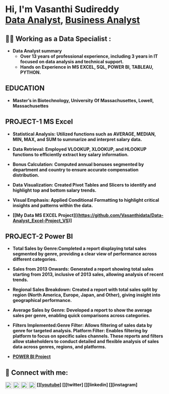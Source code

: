 
<h1>Hi, I'm Vasanthi Sudireddy <br/><a href="https://github.com/joshmadakor1">Data Analyst</a>, <a href="https://www.linkedin.com/in/joshmadakor/">Business Analyst</a>


<h2>👨‍💻 Working as a Data Specialist :</h2>

- <b>Data Analyst summary</b>
  - <b>Over 13 years of professional experience, including 3 years in IT focused on data analysis and technical support.<b>
  - <b>Hands on Experience in MS EXCEL, SQL, POWER BI, TABLEAU, PYTHON.<b>

<h2>EDUCATION</h2>

- <b>Master’s in Biotechnology, University Of Massachusettes, Lowell, Massachusettes </b>

<h2>PROJECT-1 MS Excel</h2>

- <b>Statistical Analysis: Utilized functions such as AVERAGE, MEDIAN, MIN, MAX, and SUM to summarize and interpret salary data.</b>
- <b>Data Retrieval: Employed VLOOKUP, XLOOKUP, and HLOOKUP functions to efficiently extract key salary information. </b>
- <b>Bonus Calculation: Computed annual bonuses segmented by department and country to ensure accurate compensation distribution.</b>
- <b>Data Visualization: Created Pivot Tables and Slicers to identify and highlight top and bottom salary trends.</b>
- <b>Visual Emphasis: Applied Conditional Formatting to highlight critical insights and patterns within the data.</b>

- [[My Data MS EXCEL Project][(https://github.com/Vasanthidata/Data-Analyst_Excel-Project_VS)]

<h2>PROJECT-2 Power BI</h2>

- <b>Total Sales by Genre:Completed a report displaying total sales segmented by genre, providing a clear view of performance across different categories.</b>
- <b>Sales from 2013 Onwards: Generated a report showing total sales starting from 2013, inclusive of 2013 sales, allowing analysis of recent trends.</b>
- <b>Regional Sales Breakdown: Created a report with total sales split by region (North America, Europe, Japan, and Other), giving insight into geographical performance.</b>
- <b>Average Sales by Genre: Developed a report to show the average sales per genre, enabling quick comparisons across categories.</b>
- <b>Filters Implemented:Genre Filter: Allows filtering of sales data by genre for targeted analysis.
                         Platform Filter: Enables filtering by platform to focus on specific sales channels.
     These reports and filters allow stakeholders to conduct detailed and flexible analysis of sales data across genres, regions, and platforms.</b>

- [POWER BI Project](https://github.com/sukumar8455/project_2)



<h2> 🤳 Connect with me:</h2>

[<img align="left" alt="JoshMadakor | YouTube" width="22px" src="https://cdn.jsdelivr.net/npm/simple-icons@v3/icons/youtube.svg" />][[youtube](https://www.youtube.com/watch?v=0FH8JSTl71I)]
[<img align="left" alt="JoshMadakor | Twitter" width="22px" src="https://cdn.jsdelivr.net/npm/simple-icons@v3/icons/twitter.svg" />][twitter]
[<img align="left" alt="JoshMadakor | LinkedIn" width="22px" src="https://cdn.jsdelivr.net/npm/simple-icons@v3/icons/linkedin.svg" />][linkedin]
[<img align="left" alt="JoshMadakor | Instagram" width="22px" src="https://cdn.jsdelivr.net/npm/simple-icons@v3/icons/instagram.svg" />][instagram]


